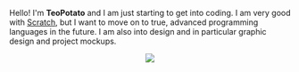 <p>Hello! I'm <b>TeoPotato</b> and I am just starting to get into coding. I am very good with 
  <a href="https://www.scratch.mit.edu/">Scratch</a>, but I want to move on to true, advanced programming languages in the future. I am also into design and in particular graphic design and project mockups.</p>
<p align="center">
  <a href="https://skillicons.dev">
    <img src="https://skillicons.dev/icons?i=github,figma,html" />
  </a>
</p>

